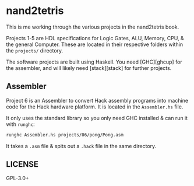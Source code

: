# nand2tetris

This is me working through the various projects in the nand2tetris book.

Projects 1-5 are HDL specifications for Logic Gates, ALU, Memory, CPU, & the
general Computer. These are located in their respective folders within the
`projects/` directory.

The software projects are built using Haskell. You need [GHC][ghcup] for the
assembler, and will likely need [stack][stack] for further projects.


## Assembler

Project 6 is an Assembler to convert Hack assembly programs into machine code
for the Hack hardware platform. It is located in the `Assembler.hs` file.

It only uses the standard library so you only need GHC installed & can run it
with `runghc`:

```sh
runghc Assembler.hs projects/06/pong/Pong.asm
```

It takes a `.asm` file & spits out a `.hack` file in the same directory.


## LICENSE

GPL-3.0+
